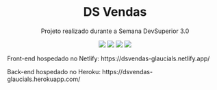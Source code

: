 <h1 align="center">DS Vendas</h1>
<p align="center">Projeto realizado durante a Semana DevSuperior 3.0</p>

<p align="center">
  <img src="https://img.shields.io/static/v1?label=springboot&message=2.4.1&color=6AAD3D&style=flat-square&logo=spring"/>
  <img src="https://img.shields.io/static/v1?label=npm&message=6.14.9&color=C53534&style=flat-square&logo=npm"/>
  <img src="https://img.shields.io/static/v1?label=react&message=^17.0.1&color=61D9FB&style=flat-square&logo=react"/>
  <img src="https://img.shields.io/static/v1?label=typescript&message=^4.1.3&color=2F74C0&style=flat-square&logo=typescript"/>
</p>

<p>Front-end hospedado no Netlify: https://dsvendas-glaucials.netlify.app/ </p>
<p>Back-end hospedado no Heroku: https://dsvendas-glaucials.herokuapp.com/ </p>
